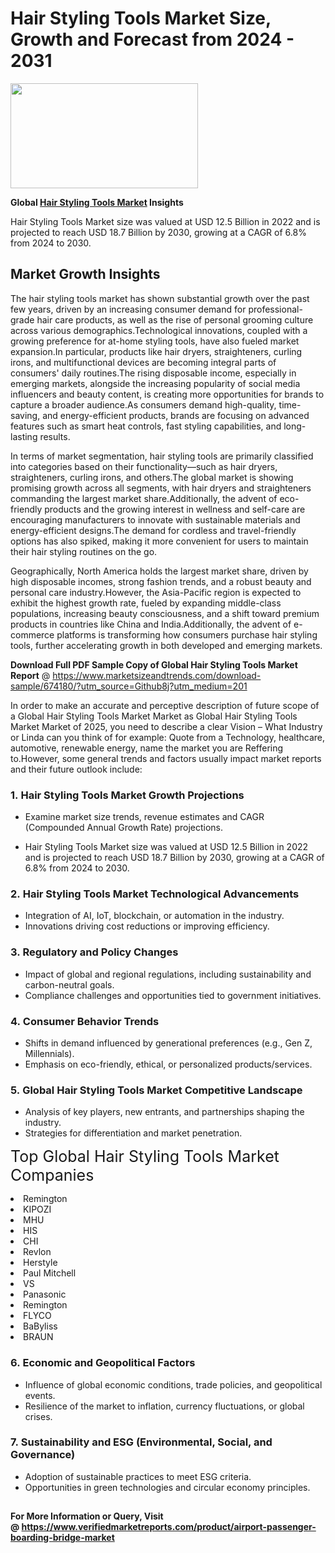 <H1>Hair Styling Tools Market Size, Growth and Forecast from 2024 - 2031</H1><img class="aligncenter size-medium wp-image-584254" src="https://thirdeyenews.in/wp-content/uploads/2024/09/Global-Market-Research-300x168.jpeg" alt="" width="300" height="168" /><p><strong>Global&nbsp;<a href="https://www.marketsizeandtrends.com/download-sample/674180/?utm_source=Github8j?utm_medium=201">Hair Styling Tools Market</a> Insights</strong></p><p>Hair Styling Tools Market size was valued at USD 12.5 Billion in 2022 and is projected to reach USD 18.7 Billion by 2030, growing at a CAGR of 6.8% from 2024 to 2030.</p><p><h2>Market Growth Insights</h2> <p>The hair styling tools market has shown substantial growth over the past few years, driven by an increasing consumer demand for professional-grade hair care products, as well as the rise of personal grooming culture across various demographics.Technological innovations, coupled with a growing preference for at-home styling tools, have also fueled market expansion.In particular, products like hair dryers, straighteners, curling irons, and multifunctional devices are becoming integral parts of consumers' daily routines.The rising disposable income, especially in emerging markets, alongside the increasing popularity of social media influencers and beauty content, is creating more opportunities for brands to capture a broader audience.As consumers demand high-quality, time-saving, and energy-efficient products, brands are focusing on advanced features such as smart heat controls, fast styling capabilities, and long-lasting results.</p> <p>In terms of market segmentation, hair styling tools are primarily classified into categories based on their functionality—such as hair dryers, straighteners, curling irons, and others.The global market is showing promising growth across all segments, with hair dryers and straighteners commanding the largest market share.Additionally, the advent of eco-friendly products and the growing interest in wellness and self-care are encouraging manufacturers to innovate with sustainable materials and energy-efficient designs.The demand for cordless and travel-friendly options has also spiked, making it more convenient for users to maintain their hair styling routines on the go.</p> <p>Geographically, North America holds the largest market share, driven by high disposable incomes, strong fashion trends, and a robust beauty and personal care industry.However, the Asia-Pacific region is expected to exhibit the highest growth rate, fueled by expanding middle-class populations, increasing beauty consciousness, and a shift toward premium products in countries like China and India.Additionally, the advent of e-commerce platforms is transforming how consumers purchase hair styling tools, further accelerating growth in both developed and emerging markets.</p> <p><span class=""><strong>Download Full PDF Sample Copy of Global Hair Styling Tools Market Report</strong> @ <a href="https://www.marketsizeandtrends.com/download-sample/674180/?utm_source=Github8j?utm_medium=201" target="_blank">https://www.marketsizeandtrends.com/download-sample/674180/?utm_source=Github8j?utm_medium=201</a></span></p><p>In order to make an accurate and perceptive description of future scope of a Global&nbsp;Hair Styling Tools Market Market as Global&nbsp;Hair Styling Tools Market Market of 2025, you need to describe a clear Vision &ndash; What Industry or Linda can you think of for example: Quote from a Technology, healthcare, automotive, renewable energy, name the market you are Reffering to.However, some general trends and factors usually impact market reports and their future outlook include:</p><h3>1.&nbsp;<strong>Hair Styling Tools Market Growth Projections</strong></h3><ul><li>Examine market size trends, revenue estimates and CAGR (Compounded Annual Growth Rate) projections.</li><li><p>Hair Styling Tools Market size was valued at USD 12.5 Billion in 2022 and is projected to reach USD 18.7 Billion by 2030, growing at a CAGR of 6.8% from 2024 to 2030.</p></li></ul><h3>2.&nbsp;<strong>Hair Styling Tools Market Technological Advancements</strong></h3><ul><li>Integration of AI, IoT, blockchain, or automation in the industry.</li><li>Innovations driving cost reductions or improving efficiency.</li></ul><h3>3.&nbsp;<strong>Regulatory and Policy Changes</strong></h3><ul><li>Impact of global and regional regulations, including sustainability and carbon-neutral goals.</li><li>Compliance challenges and opportunities tied to government initiatives.</li></ul><h3>4.&nbsp;<strong>Consumer Behavior Trends</strong></h3><ul><li>Shifts in demand influenced by generational preferences (e.g., Gen Z, Millennials).</li><li>Emphasis on eco-friendly, ethical, or personalized products/services.</li></ul><h3>5.&nbsp;<strong>Global Hair Styling Tools Market Competitive Landscape</strong></h3><ul><li>Analysis of key players, new entrants, and partnerships shaping the industry.</li><li>Strategies for differentiation and market penetration.</li></ul><p data-pm-slice="1 1 []"><span style="color: inherit; font-family: inherit; font-size: 25px;">Top Global Hair Styling Tools Market Companies</span></p><div class="" data-test-id=""><p><li>Remington</li><li> KIPOZI</li><li> MHU</li><li> HIS</li><li> CHI</li><li> Revlon</li><li> Herstyle</li><li> Paul Mitchell</li><li> VS</li><li> Panasonic</li><li> Remington</li><li> FLYCO</li><li> BaByliss</li><li> BRAUN</li></p></div><h3>6.&nbsp;<strong>Economic and Geopolitical Factors</strong></h3><ul><li>Influence of global economic conditions, trade policies, and geopolitical events.</li><li>Resilience of the market to inflation, currency fluctuations, or global crises.</li></ul><h3>7.&nbsp;<strong>Sustainability and ESG (Environmental, Social, and Governance)</strong></h3><ul><li>Adoption of sustainable practices to meet ESG criteria.</li><li>Opportunities in green technologies and circular economy principles.</li></ul><h2><strong style="font-size: 14px;">For More Information or Query, Visit @&nbsp;</strong><a style="background-color: #ffffff; font-size: 14px;" href="https://www.marketsizeandtrends.com/report/hair-styling-tools-market/" target="_blank">https://www.verifiedmarketreports.com/product/airport-passenger-boarding-bridge-market</a></h2>